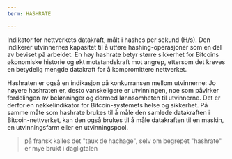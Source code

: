 ```yaml
---
term: HASHRATE

---
```

Indikator for nettverkets datakraft, målt i hashes per sekund (H/s). Den indikerer utvinnernes kapasitet til å utføre hashing-operasjoner som en del av beviset på arbeidet. En høy hashrate betyr større sikkerhet for Bitcoins økonomiske historie og økt motstandskraft mot angrep, ettersom det kreves en betydelig mengde datakraft for å kompromittere nettverket.

Hashraten er også en indikasjon på konkurransen mellom utvinnerne: Jo høyere hashraten er, desto vanskeligere er utvinningen, noe som påvirker fordelingen av belønninger og dermed lønnsomheten til utvinnerne. Det er derfor en nøkkelindikator for Bitcoin-systemets helse og sikkerhet. På samme måte som hashrate brukes til å måle den samlede datakraften i Bitcoin-nettverket, kan den også brukes til å måle datakraften til en maskin, en utvinningsfarm eller en utvinningspool.

> på fransk kalles det "taux de hachage", selv om begrepet "hashrate" er mye brukt i dagligtalen